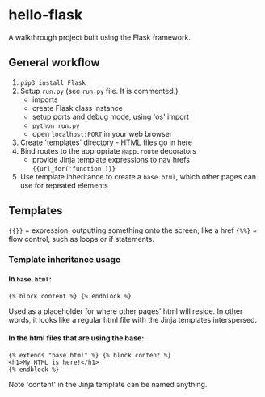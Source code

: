 # hello-flask

A walkthrough project built using the Flask framework.

## General workflow

1. `pip3 install Flask`
2. Setup `run.py` (see `run.py` file. It is commented.)
   - imports
   - create Flask class instance
   - setup ports and debug mode, using 'os' import
   - `python run.py`
   - open `localhost:PORT` in your web browser
3. Create 'templates' directory - HTML files go in here
4. Bind routes to the appropriate `@app.route` decorators
   - provide Jinja template expressions to nav hrefs `{{url_for('function')}}`
5. Use template inheritance to create a `base.html`, which other pages can use
   for repeated elements

## Templates

`{{}}` = expression, outputting something onto the screen, like a href
`{%%}` = flow control, such as loops or if statements.

### Template inheritance usage

#### In `base.html`:

```
{% block content %} {% endblock %}
```

Used as a placeholder for where other pages' html will reside. In other words,
it looks like a regular html file with the Jinja templates interspersed.

#### In the html files that are using the base:

```
{% extends "base.html" %} {% block content %}
<h1>My HTML is here!</h1>
{% endblock %}
```

Note 'content' in the Jinja template can be named anything.
